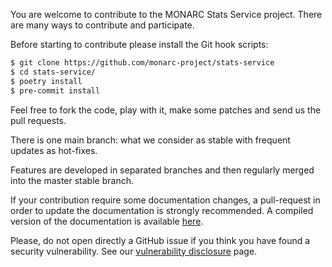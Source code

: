 You are welcome to contribute to the MONARC Stats Service project.
There are many ways to contribute and participate.

Before starting to contribute please install the Git hook scripts:

```bash
$ git clone https://github.com/monarc-project/stats-service
$ cd stats-service/
$ poetry install
$ pre-commit install
```

Feel free to fork the code, play with it, make some patches and send us the pull
requests.

There is one main branch: what we consider as stable with frequent updates as
hot-fixes.

Features are developed in separated branches and then regularly merged into the
master stable branch.

If your contribution require some documentation changes, a pull-request in order
to update the documentation is strongly recommended. A compiled version of the
documentation is available [here](https://monarc-stats-service.readthedocs.io/).

Please, do not open directly a GitHub issue if you think you have found a
security vulnerability. See our
[vulnerability disclosure](https://www.monarc.lu/community/vulnerability-disclosure/)
page.
